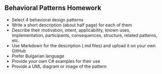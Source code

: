 ﻿##  Behavioral Patterns Homework

* Select 4 behavioral design patterns
* Write a short description (about half page) for each of them
* Describe their motivation, intent, applicability, known uses, implementation, participants, consequences, structure, related patterns, etc.
* Use Markdown for the description (.md files) and upload it on your own GitHub
* Prefer Bulgarian language
* Provide your own C# examples for their use
* Provide a UML diagram or image of the pattern 